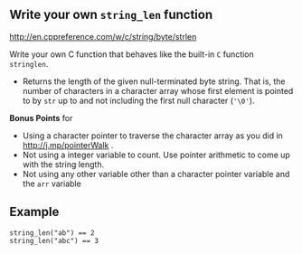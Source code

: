 
## Write your own `string_len` function

http://en.cppreference.com/w/c/string/byte/strlen

Write your own C function that behaves like the built-in `C` function `stringlen`.  

 - Returns the length of the given null-terminated byte string. That is, the number of characters in a character array whose first element is pointed to by `str` up to and not including the first null character (`'\0'`).


**Bonus Points** for 
  - Using a character pointer to traverse the character array as you did in   http://j.mp/pointerWalk . 
  - Not using a integer variable to count. Use pointer arithmetic to come up with the string length.
  - Not using any other variable other than a character pointer variable and the `arr` variable

## Example 

`string_len("ab") == 2 `     
`string_len("abc") == 3 `    


<!--stackedit_data:
eyJoaXN0b3J5IjpbLTM2NTU2Nzk5MV19
-->